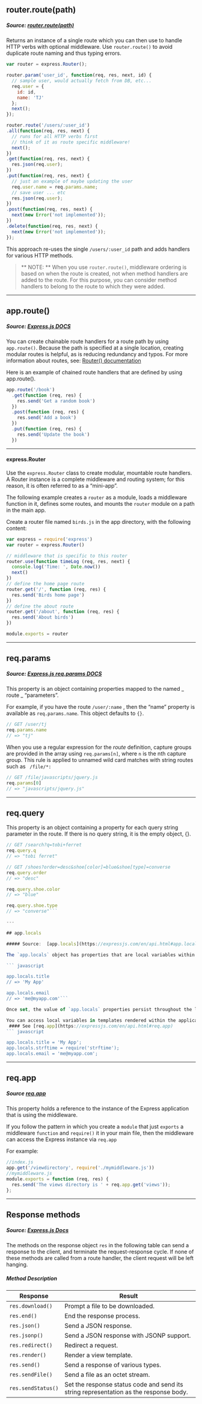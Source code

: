 ## router.route(path)
##### Source: [router.route(path)](https://expressjs.com/en/api.html#router.route)
Returns an instance of a single route which you can then use to handle HTTP verbs with optional middleware. Use `router.route()` to avoid duplicate route naming and thus typing errors.

``` javascript
var router = express.Router();

router.param('user_id', function(req, res, next, id) {
  // sample user, would actually fetch from DB, etc...
  req.user = {
    id: id,
    name: 'TJ'
  };
  next();
});

router.route('/users/:user_id')
.all(function(req, res, next) {
  // runs for all HTTP verbs first
  // think of it as route specific middleware!
  next();
})
.get(function(req, res, next) {
  res.json(req.user);
})
.put(function(req, res, next) {
  // just an example of maybe updating the user
  req.user.name = req.params.name;
  // save user ... etc
  res.json(req.user);
})
.post(function(req, res, next) {
  next(new Error('not implemented'));
})
.delete(function(req, res, next) {
  next(new Error('not implemented'));
});
```
This approach re-uses the single `/users/:user_id` path and adds handlers for various HTTP methods.

> ** NOTE: ** When you use `router.route()`, middleware ordering is based on when the route is created, not when method handlers are added to the route. For this purpose, you can consider method handlers to belong to the route to which they were added.

---
## app.route()
##### Source: [Express.js DOCS](https://expressjs.com/en/guide/routing.html)

You can create chainable route handlers for a route path by using `app.route()`. Because the path is specified at a single location, creating modular routes is helpful, as is reducing redundancy and typos. For more information about routes, see: [Router() documentation](https://expressjs.com/en/4x/api.html#router)

Here is an example of chained route handlers that are defined by using app.route().
``` javascript
app.route('/book')
  .get(function (req, res) {
    res.send('Get a random book')
  })
  .post(function (req, res) {
    res.send('Add a book')
  })
  .put(function (req, res) {
    res.send('Update the book')
  })
  ```
---
#### express.Router
Use the `express.Router` class to create modular, mountable route handlers. A Router instance is a complete middleware and routing system; for this reason, it is often referred to as a “mini-app”.

The following example creates a `router` as a module, loads a middleware function in it, defines some routes, and mounts the `router` module on a path in the main app.

Create a router file named `birds.js` in the app directory, with the following content:

``` javascript
var express = require('express')
var router = express.Router()

// middleware that is specific to this router
router.use(function timeLog (req, res, next) {
  console.log('Time: ', Date.now())
  next()
})
// define the home page route
router.get('/', function (req, res) {
  res.send('Birds home page')
})
// define the about route
router.get('/about', function (req, res) {
  res.send('About birds')
})

module.exports = router
```
---

## req.params
##### Source: [Express.js req.params DOCS](http://expressjs.com/en/api.html#req.params)

This property is an object containing properties mapped to the named _ route _ “parameters”.

For example, if you have the route `/user/:name` , then the “name” property is available as `req.params.name`.
This object defaults to `{}`.

``` javascript
// GET /user/tj
req.params.name
// => "tj"
```

When you use a regular expression for the _route_ definition, capture groups are provided in the array using `req.params[n]`, where `n` is the nth capture group.
This rule is applied to unnamed wild card matches with string routes such as ` /file/*:`

``` javascript
// GET /file/javascripts/jquery.js
req.params[0]
// => "javascripts/jquery.js"
```
___

## req.query
This property is an object containing a property for each query string parameter in the route. If there is no query string, it is the empty object, {}.

``` javascript
// GET /search?q=tobi+ferret
req.query.q
// => "tobi ferret"

// GET /shoes?order=desc&shoe[color]=blue&shoe[type]=converse
req.query.order
// => "desc"

req.query.shoe.color
// => "blue"

req.query.shoe.type
// => "converse"```

---

## app.locals

##### Source:  [app.locals](https://expressjs.com/en/api.html#app.locals)

The `app.locals` object has properties that are local variables within the application.

``` javascript

app.locals.title
// => 'My App'

app.locals.email
// => 'me@myapp.com'```

Once set, the value of `app.locals` properties persist throughout the life of the application, in contrast with `res.locals` properties that are valid only for the lifetime of the request.

You can access local variables in templates rendered within the application. This is useful for providing helper functions to templates, as well as application-level data. Local variables are available in middleware via `req.app.locals`
 #### See [req.app](https://expressjs.com/en/api.html#req.app)
``` javascript

app.locals.title = 'My App';
app.locals.strftime = require('strftime');
app.locals.email = 'me@myapp.com';
```

___

## req.app
##### Source [req.app](https://expressjs.com/en/api.html#req.app)

This property holds a reference to the instance of the Express application that is using the middleware.

If you follow the pattern in which you create a `module` that just `exports` a middleware `function` and `require()` it in your main file, then the middleware can access the Express instance via `req.app`

For example:
``` javascript
//index.js
app.get('/viewdirectory', require('./mymiddleware.js'))
//mymiddleware.js
module.exports = function (req, res) {
  res.send('The views directory is ' + req.app.get('views'));
};
```
___

## Response methods
##### Source: [Express.js Docs](https://expressjs.com/en/guide/routing.html)

The methods on the response object `res` in the following table can send a response to the client, and terminate the request-response cycle. If none of these methods are called from a route handler, the client request will be left hanging.

##### Method	Description
Response | Result
--- |  ---
`res.download()`	| Prompt a file to be downloaded.
`res.end()`	| End the response process.
`res.json()`	| Send a JSON response.
`res.jsonp()`	| Send a JSON response with JSONP support.
`res.redirect()`	| Redirect a request.
`res.render()`	 |Render a view template.
`res.send()`	| Send a response of various types.
`res.sendFile()`	| Send a file as an octet stream.
`res.sendStatus()`	| Set the response status code and send its string representation as the response body.
